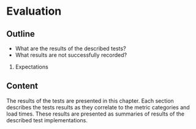 # Evaluation

## Outline

- What are the results of the described tests?
- What results are not successfully recorded?

1. Expectations

## Content

The results of the tests are presented in this chapter. Each section describes the tests results as they correlate to the metric categories and load times. These results are presented as summaries of results of the described test implementations.